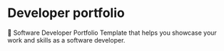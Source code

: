 # Developer portfolio

🚀 Software Developer Portfolio Template that helps you showcase your work and skills as a software developer.
